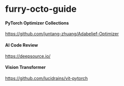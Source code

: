 # furry-octo-guide

#### PyTorch Optimizer Collections
https://github.com/juntang-zhuang/Adabelief-Optimizer

#### AI Code Review
https://deepsource.io/

#### Vision Transformer
https://github.com/lucidrains/vit-pytorch
